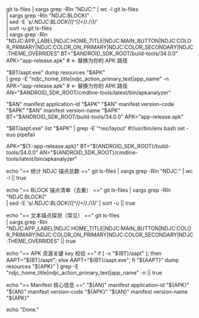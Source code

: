 git ls-files | xargs grep -RIn "NDJC:" | wc -l
git ls-files \
| xargs grep -RIn "NDJC:BLOCK(" \
| sed -E 's/.*NDJC:BLOCK\(([^)]+)\).*/\1/' \
| sort -u
git ls-files \
| xargs grep -RIn "NDJC:APP_LABEL|NDJC:HOME_TITLE|NDJC:MAIN_BUTTON|NDJC:COLOR_PRIMARY|NDJC:COLOR_ON_PRIMARY|NDJC:COLOR_SECONDARY|NDJC:THEME_OVERRIDES"
BT="$ANDROID_SDK_ROOT/build-tools/34.0.0"
APK="app-release.apk"      # ← 替换为你的 APK 路径

"$BT/aapt.exe" dump resources "$APK" \
| grep -E "ndjc_home_title|ndjc_action_primary_text|app_name" -n
APK="app-release.apk"  # ← 替换为你的 APK 路径
AN="$ANDROID_SDK_ROOT/cmdline-tools/latest/bin/apkanalyzer"

"$AN" manifest application-id "$APK"
"$AN" manifest version-code   "$APK"
"$AN" manifest version-name   "$APK"
BT="$ANDROID_SDK_ROOT/build-tools/34.0.0"
APK="app-release.apk"

"$BT/aapt.exe" list "$APK" | grep -E '^res/layout'
#!/usr/bin/env bash
set -euo pipefail

APK="${1:-app-release.apk}"
BT="${ANDROID_SDK_ROOT}/build-tools/34.0.0"
AN="${ANDROID_SDK_ROOT}/cmdline-tools/latest/bin/apkanalyzer"

echo "== 统计 NDJC 锚点总数 =="
git ls-files | xargs grep -RIn "NDJC:" | wc -l || true

echo "== BLOCK 锚点清单（去重） =="
git ls-files | xargs grep -RIn "NDJC:BLOCK(" \
| sed -E 's/.*NDJC:BLOCK\(([^)]+)\).*/\1/' | sort -u || true

echo "== 文本锚点探测（常见） =="
git ls-files \
| xargs grep -RIn "NDJC:APP_LABEL|NDJC:HOME_TITLE|NDJC:MAIN_BUTTON|NDJC:COLOR_PRIMARY|NDJC:COLOR_ON_PRIMARY|NDJC:COLOR_SECONDARY|NDJC:THEME_OVERRIDES" || true

echo "== APK 资源关键 key 校验 =="
if [ -x "${BT}/aapt" ]; then AAPT="${BT}/aapt"; else AAPT="${BT}/aapt.exe"; fi
"${AAPT}" dump resources "${APK}" | grep -E "ndjc_home_title|ndjc_action_primary_text|app_name" -n || true

echo "== Manifest 核心信息 =="
"${AN}" manifest application-id "${APK}"
"${AN}" manifest version-code   "${APK}"
"${AN}" manifest version-name   "${APK}"

echo "Done."
